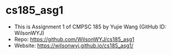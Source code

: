 # cs185_asg1

* This is Assignment 1 of CMPSC 185 by Yujie Wang (GitHub ID: WilsonWYJ)
* Repo: https://github.com/WilsonWYJ/cs185_asg1
* Website: https://wilsonwyj.github.io/cs185_asg1/
